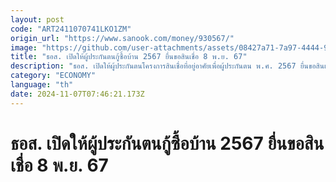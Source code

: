 ```yaml
---
layout: post
code: "ART2411070741LKO1ZM"
origin_url: "https://www.sanook.com/money/930567/"
image: "https://github.com/user-attachments/assets/08427a71-7a97-4444-97ad-02841b28be09"
title: "ธอส. เปิดให้ผู้ประกันตนกู้ซื้อบ้าน 2567 ยื่นขอสินเชื่อ 8 พ.ย. 67"
description: "ธอส. เปิดให้ผู้ประกันตนโครงการสินเชื่อที่อยู่อาศัยเพื่อผู้ประกันตน พ.ศ. 2567 ยื่นขอสินเชื่อวันที่ 8 พฤศจิกายน 2567 นี้ พร้อมเพิ่มความสะดวกเปิดบริการในวันเสาร์ - อาทิตย์นี้ทุกสาขาทั่วประเทศ"
category: "ECONOMY"
language: "th"
date: 2024-11-07T07:46:21.173Z
---
```


# ธอส. เปิดให้ผู้ประกันตนกู้ซื้อบ้าน 2567 ยื่นขอสินเชื่อ 8 พ.ย. 67